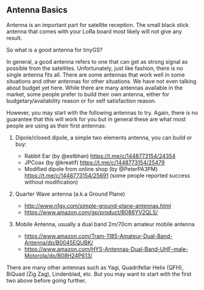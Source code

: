 ## Antenna Basics

Antenna is an important part for satellite reception. The small black stick antenna that comes with your LoRa board most likely will not give any result.

So what is a good antenna for tinyGS?

In general, a good antenna refers to one that can get as strong signal as possible from the satellites. Unfortunately, just like fashion, there is no single antenna fits all. There are some antennas that work well in some situations and other antennas for other situations. We have not even talking about budget yet here. While there are many antennas available in the market, some people prefer to build their own antenna, either for budgetary/availability reason or for self satisfaction reason.

However, you may start with the following antennas to try. Again, there is no guarantee that this will work for you but in general these are what most people are using as their first antennas:

1. Dipole/closed dipole, a simple two elements antenna, you can build or buy:
   - Rabbit Ear (by @estbhan) https://t.me/c/1448773154/24354
   - JPCoax (by @kreatif) https://t.me/c/1448773154/25479
   - Modified dipole from online shop (by @PeterPA3PM) https://t.me/c/1448773154/25691 (some people reported success without modification)

2. Quarter Wave antenna (a.k.a Ground Plane)
   - http://www.n1gy.com/simple-ground-plane-antennas.html
   - https://www.amazon.com/gp/product/B086YV2QLS/

3. Mobile Antenna, usually a dual band 2m/70cm amateur mobile antenna
   - https://www.amazon.com/Tram-1185-Amateur-Dual-Band-Antenna/dp/B0045EQUBK/
   - https://www.amazon.com/HYS-Antennas-Dual-Band-UHF-male-Motorola/dp/B08H24P613/

There are many other antennas such as Yagi, Quadrifellar Helix (QFH), BiQuad (Zig Zag), Lindenblad, etc. But you may want to start with the first two above before going further.
